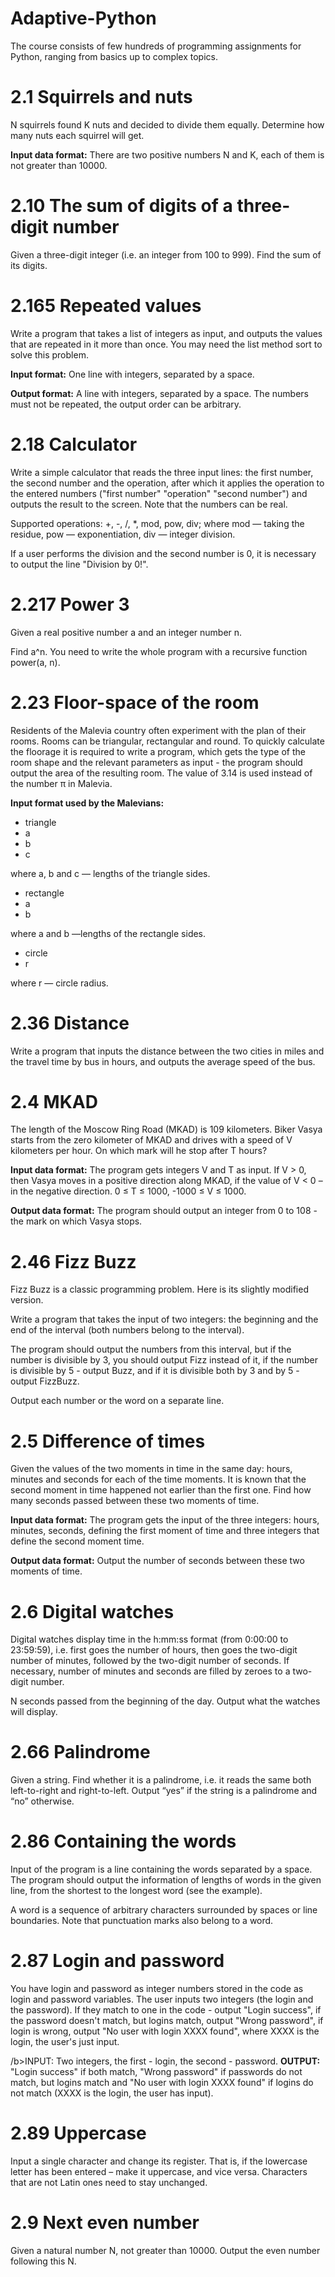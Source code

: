 # Adaptive-Python
The course consists of few hundreds of programming assignments for Python, ranging from basics up to complex topics.

# 2.1 Squirrels and nuts
N squirrels found K nuts and decided to divide them equally. Determine how many nuts each squirrel will get.

<b>Input data format:</b>
There are two positive numbers N and K, each of them is not greater than 10000.

# 2.10 The sum of digits of a three-digit number
Given a three-digit integer (i.e. an integer from 100 to 999). Find the sum of its digits.

# 2.165 Repeated values
Write a program that takes a list of integers as input, and outputs the values that are repeated in it more than once.
You may need the list method sort to solve this problem.

<b>Input format:</b>
One line with integers, separated by a space.

<b>Output format:</b>
A line with integers, separated by a space. The numbers must not be repeated, the output order can be arbitrary.

# 2.18 Calculator
Write a simple calculator that reads the three input lines: the first number, the second number and the operation, after which it applies the operation to the entered numbers ("first number" "operation" "second number") and outputs the result to the screen. Note that the numbers can be real.

Supported operations: +, -, /, *, mod, pow, div; where
mod — taking the residue,
pow — exponentiation,
div — integer division.

If a user performs the division and the second number is 0, it is necessary to output the line "Division by 0!".

# 2.217 Power 3
Given a real positive number a and an integer number n.

Find a^n. You need to write the whole program with a recursive function power(a, n).

# 2.23 Floor-space of the room
Residents of the Malevia country often experiment with the plan of their rooms. Rooms can be triangular, rectangular and round. To quickly calculate the floorage it is required to write a program, which gets the type of the room shape and the relevant parameters as input - the program should output the area of the resulting room.
The value of 3.14 is used instead of the number π in Malevia.

<b>Input format used by the Malevians:</b>
- triangle
- a
- b
- c

where a, b and c — lengths of the triangle sides.

- rectangle
- a
- b

where a and b —lengths of the rectangle sides.

- circle
- r

where r — circle radius.

# 2.36 Distance
Write a program that inputs the distance between the two cities in miles and the travel time by bus in hours, and outputs the average speed of the bus.

# 2.4 MKAD
The length of the Moscow Ring Road (MKAD) is 109 kilometers. Biker Vasya starts from the zero kilometer of MKAD and drives with a speed of V kilometers per hour. On which mark will he stop after T hours?

<b>Input data format:</b>
The program gets integers V and T as input. If V > 0, then Vasya moves in a positive direction along MKAD, if the value of V < 0 – in the negative direction. 0 ≤ T ≤ 1000, -1000 ≤ V ≤ 1000.

<b>Output data format:</b>
The program should output an integer from 0 to 108 - the mark on which Vasya stops.

# 2.46 Fizz Buzz
Fizz Buzz is a classic programming problem. Here is its slightly modified version.

Write a program that takes the input of two integers: the beginning and the end of the interval (both numbers belong to the interval).

The program should output the numbers from this interval, but if the number is divisible by 3, you should output Fizz instead of it, if the number is divisible by 5 - output Buzz, and if it is divisible both by 3 and by 5 - output FizzBuzz.

Output each number or the word on a separate line.

# 2.5 Difference of times
Given the values of the two moments in time in the same day: hours, minutes and seconds for each of the time moments. It is known that the second moment in time happened not earlier than the first one. Find how many seconds passed between these two moments of time.

<b>Input data format:</b>
The program gets the input of the three integers: hours, minutes, seconds, defining the first moment of time and three integers that define the second moment time.

<b>Output data format:</b>
Output the number of seconds between these two moments of time.

# 2.6 Digital watches
Digital watches display time in the h:mm:ss format (from 0:00:00 to 23:59:59), i.e. first goes the number of hours, then goes the two-digit number of minutes, followed by the two-digit number of seconds. If necessary, number of minutes and seconds are filled by zeroes to a two-digit number.

N seconds passed from the beginning of the day. Output what the watches will display.

# 2.66 Palindrome
Given a string. Find whether it is a palindrome, i.e. it reads the same both left-to-right and right-to-left. Output “yes” if the string is a palindrome and “no” otherwise.

# 2.86 Containing the words
Input of the program is a line containing the words separated by a space. The program should output the information of lengths of words in the given line, from the shortest to the longest word (see the example).

A word is a sequence of arbitrary characters surrounded by spaces or line boundaries. Note that punctuation marks also belong to a word.

# 2.87 Login and password
You have login and password as integer numbers stored in the code as login and password variables. The user inputs two integers (the login and the password). If they match to one in the code - output "Login success", if the password doesn't match, but logins match, output "Wrong password", if login is wrong, output "No user with login XXXX found", where XXXX is the login, the user's just input.

/b>INPUT:</b>
Two integers, the first - login, the second - password.
<b>OUTPUT:</b>
"Login success" if both match, "Wrong password" if passwords do not match, but logins match and "No user with login XXXX found" if logins do not match (XXXX is the login, the user has input).

# 2.89 Uppercase
Input a single character and change its register. That is, if the lowercase letter has been entered – make it uppercase, and vice versa. Characters that are not Latin ones need to stay unchanged.

# 2.9 Next even number
Given a natural number N, not greater than 10000. Output the even number following this N.
